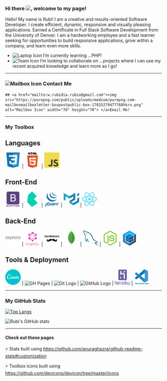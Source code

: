 ### Hi there <img src="https://media.tenor.com/images/3b388fe03da271d2674faf85eb7c3fcd/tenor.gif" width="50px">, welcome to my page!

Hello! My name is Rubi! I am a creative and results-oriented Software Developer. I create efficient, dynamic, responsive and visually pleasing applications. Earned a Certificate in Full Stack Software Development from the University of Denver. I am a hardworking employee and a fast learner seeking for opportunities to build responsive applications, grow within a company, and learn even more skills.

- <img src="https://purepng.com/public/uploads/large/laptop-symbol-azy.png" alt="Laptop Icon" width="50" height="50"> I’m currently learning ...PHP!
- <img src="https://virtuslab.com/wp-content/uploads/2019/09/ico_team.png" alt="Team Icon" width="50" height="50"> I’m looking to collaborate on ...projects where I can use my recent acquired knowledge and learn more as I go! 

---

### <img src="https://purepng.com/public/uploads/medium/purepng.com-mailboxmailboxletter-boxpostpublic-box-17015279477768hkrs.png" alt="Mailbox Icon" width="70" height="70"> Contact Me

    ## <a href="mailto:w.rubidia.rubio@gmail.com"><img src="https://purepng.com/public/uploads/medium/purepng.com-mailboxmailboxletter-boxpostpublic-box-17015279477768hkrs.png" alt="Mailbox Icon" width="70" height="70"> </a>Email Me!
    
    

---

### My Toolbox
        
## Languages
<img src="https://github.com/devicons/devicon/blob/master/icons/css3/css3-original.svg" alt="CSS Logo" width="50" height="50"> | <img src="https://github.com/devicons/devicon/blob/master/icons/html5/html5-original-wordmark.svg" alt="HTML Logo" width="50" height="50"> | <img src="https://github.com/devicons/devicon/blob/master/icons/javascript/javascript-original.svg" alt="JavaScript Logo" width="50" height="50">
        
## Front-End
<img src="https://github.com/devicons/devicon/blob/master/icons/bootstrap/bootstrap-plain-wordmark.svg" alt="Bootstrap logo" width="50" height="50"> | <img src="https://github.com/devicons/devicon/blob/master/icons/bulma/bulma-plain.svg" alt="Bulma logo" width="50" height="50"> | <img src="https://github.com/devicons/devicon/blob/master/icons/jquery/jquery-plain-wordmark.svg" alt="JQuery Logo" width="50" height="50"> | <img src="https://github.com/devicons/devicon/blob/master/icons/materialui/materialui-original.svg" alt="MaterialUI Logo" width="50" height="50"> |<img src="https://github.com/devicons/devicon/blob/master/icons/react/react-original.svg" alt="React.js Logo" width="50" height="50" />
        
## Back-End
<img src="https://github.com/devicons/devicon/blob/master/icons/express/express-original-wordmark.svg" alt="Express logo" width="50" height="50"> | <img src="https://github.com/devicons/devicon/blob/master/icons/graphql/graphql-plain-wordmark.svg" alt="GraphQL logo" width="50" height="50"> | <img src="https://github.com/devicons/devicon/blob/master/icons/handlebars/handlebars-original-wordmark.svg" alt="Handlebars logo" width="50" height="50"> | <img src="https://github.com/devicons/devicon/blob/master/icons/mongodb/mongodb-original.svg" alt="MongoDB Logo" width="50" height="50"> | <img src="https://github.com/devicons/devicon/blob/master/icons/mysql/mysql-plain.svg" alt="MySQL logo" width="50" height="50"> | <img src="https://github.com/devicons/devicon/blob/master/icons/nodejs/nodejs-original.svg" alt="Node.js Logo" width="50" height="50"> | <img src="https://github.com/devicons/devicon/blob/master/icons/sequelize/sequelize-original.svg" alt="Sequelize logo" width="50" height="50"> 

## Tools & Deployment
<img src="https://github.com/devicons/devicon/blob/master/icons/canva/canva-original.svg" alt="Canva logo" width="50" height="50"> | <img src="https://cdn.freebiesupply.com/logos/large/2x/github-icon-logo-png-transparent.png" alt="GH Pages" width="50" height="50"> | <img src="https://cdn.freebiesupply.com/logos/large/2x/git-icon-logo-png-transparent.png" alt="Git Logo" width="50" height="50"> | <img src="https://th.bing.com/th/id/R.734888c84d95d28b36728ac33186cab3?rik=EyUQGBjtSbMjVw&riu=http%3a%2f%2fpngimg.com%2fuploads%2fgithub%2fgithub_PNG80.png&ehk=sCQlSHnb7Wc8WNPgOilokXbf8jL4g20yv7QFEFpl6ko%3d&risl=&pid=ImgRaw&r=0" alt="GitHub Logo" width="50" height="50"> | <img src="https://github.com/devicons/devicon/blob/master/icons/heroku/heroku-plain-wordmark.svg" alt="Heroku logo" width="50" height="50"> | <img src="https://github.com/devicons/devicon/blob/master/icons/vscode/vscode-original-wordmark.svg" alt="VSCode logo" width="50" height="50">
 

---
### My GitHub Stats

[![Top Langs](https://github-readme-stats.vercel.app/api/top-langs/?username=rubiocode)](https://github.com/rubiocode/github-readme-stats)



![Rubi's GitHub stats](https://github-readme-stats.vercel.app/api?username=rubiocode&show_icons=true&theme=synthwave)
 
---
#### Check out these pages 

⚡ Stats built using https://github.com/anuraghazra/github-readme-stats#customization

⚡ Toolbox icons built using https://github.com/devicons/devicon/tree/master/icons
<!---
rubiocode/rubiocode is a ✨ special ✨ repository because its `README.md` (this file) appears on your GitHub profile.
You can click the Preview link to take a look at your changes.
--->
